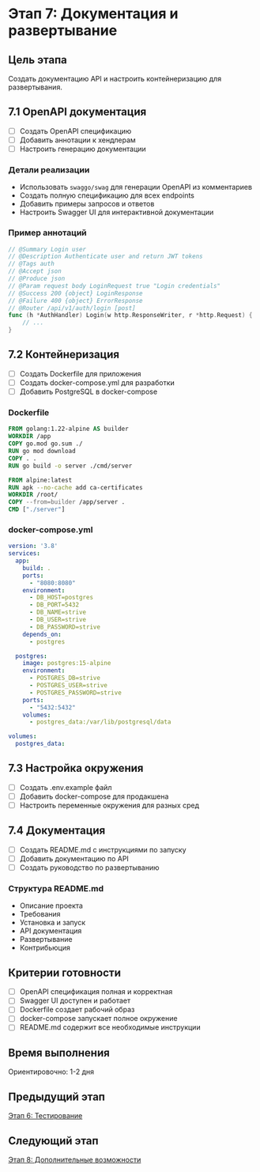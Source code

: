 # Этап 7: Документация и развертывание

## Цель этапа
Создать документацию API и настроить контейнеризацию для развертывания.

## 7.1 OpenAPI документация
- [ ] Создать OpenAPI спецификацию
- [ ] Добавить аннотации к хендлерам
- [ ] Настроить генерацию документации

### Детали реализации
- Использовать `swaggo/swag` для генерации OpenAPI из комментариев
- Создать полную спецификацию для всех endpoints
- Добавить примеры запросов и ответов
- Настроить Swagger UI для интерактивной документации

### Пример аннотаций
```go
// @Summary Login user
// @Description Authenticate user and return JWT tokens
// @Tags auth
// @Accept json
// @Produce json
// @Param request body LoginRequest true "Login credentials"
// @Success 200 {object} LoginResponse
// @Failure 400 {object} ErrorResponse
// @Router /api/v1/auth/login [post]
func (h *AuthHandler) Login(w http.ResponseWriter, r *http.Request) {
    // ...
}
```

## 7.2 Контейнеризация
- [ ] Создать Dockerfile для приложения
- [ ] Создать docker-compose.yml для разработки
- [ ] Добавить PostgreSQL в docker-compose

### Dockerfile
```dockerfile
FROM golang:1.22-alpine AS builder
WORKDIR /app
COPY go.mod go.sum ./
RUN go mod download
COPY . .
RUN go build -o server ./cmd/server

FROM alpine:latest
RUN apk --no-cache add ca-certificates
WORKDIR /root/
COPY --from=builder /app/server .
CMD ["./server"]
```

### docker-compose.yml
```yaml
version: '3.8'
services:
  app:
    build: .
    ports:
      - "8080:8080"
    environment:
      - DB_HOST=postgres
      - DB_PORT=5432
      - DB_NAME=strive
      - DB_USER=strive
      - DB_PASSWORD=strive
    depends_on:
      - postgres

  postgres:
    image: postgres:15-alpine
    environment:
      - POSTGRES_DB=strive
      - POSTGRES_USER=strive
      - POSTGRES_PASSWORD=strive
    ports:
      - "5432:5432"
    volumes:
      - postgres_data:/var/lib/postgresql/data

volumes:
  postgres_data:
```

## 7.3 Настройка окружения
- [ ] Создать .env.example файл
- [ ] Добавить docker-compose для продакшена
- [ ] Настроить переменные окружения для разных сред

## 7.4 Документация
- [ ] Создать README.md с инструкциями по запуску
- [ ] Добавить документацию по API
- [ ] Создать руководство по развертыванию

### Структура README.md
- Описание проекта
- Требования
- Установка и запуск
- API документация
- Развертывание
- Контрибьюция

## Критерии готовности
- [ ] OpenAPI спецификация полная и корректная
- [ ] Swagger UI доступен и работает
- [ ] Dockerfile создает рабочий образ
- [ ] docker-compose запускает полное окружение
- [ ] README.md содержит все необходимые инструкции

## Время выполнения
Ориентировочно: 1-2 дня

## Предыдущий этап
[Этап 6: Тестирование](./06-testing.md)

## Следующий этап
[Этап 8: Дополнительные возможности](./08-additional.md)
